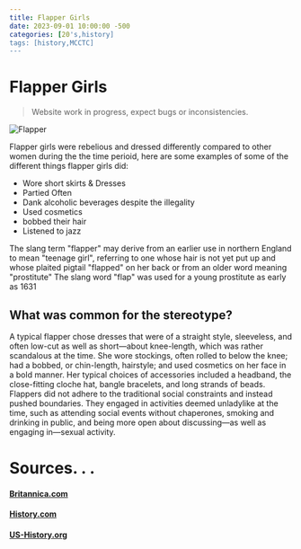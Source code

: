 ```yaml
---
title: Flapper Girls
date: 2023-09-01 10:00:00 -500
categories: [20's,history]
tags: [history,MCCTC]
---
```


# Flapper Girls
> Website work in progress, expect bugs or inconsistencies.

![Flapper](https://www.thoughtco.com/thmb/UM4iZNJmlumfKexbRowxR7rOxIM=/1500x0/filters:no_upscale():max_bytes(150000):strip_icc()/Flappers1920s-58a346bd3df78c4758d56c59.jpg)

Flapper girls were rebelious and dressed differently compared to other women during the the time perioid, here are some examples of some of the different things flapper girls did:

* Wore short skirts & Dresses
* Partied Often
* Dank alcoholic beverages despite the illegality 
* Used cosmetics
* bobbed their hair
* Listened to jazz

The slang term "flapper" may derive from an earlier use in northern England to mean "teenage girl", referring to one whose hair is not yet put up and whose plaited pigtail "flapped" on her back or from an older word meaning "prostitute" The slang word "flap" was used for a young prostitute as early as 1631

## What was common for the stereotype?

A typical flapper chose dresses that were of a straight style, sleeveless, and often low-cut as well as short—about knee-length, which was rather scandalous at the time. She wore stockings, often rolled to below the knee; had a bobbed, or chin-length, hairstyle; and used cosmetics on her face in a bold manner. Her typical choices of accessories included a headband, the close-fitting cloche hat, bangle bracelets, and long strands of beads. Flappers did not adhere to the traditional social constraints and instead pushed boundaries. They engaged in activities deemed unladylike at the time, such as attending social events without chaperones, smoking and drinking in public, and being more open about discussing—as well as engaging in—sexual activity.

# Sources. . .

#### <a href="https://www.britannica.com/topic/flapper">Britannica.com</a>
#### <a href="https://www.history.com/topics/roaring-twenties/flappers">History.com</a>
#### <a href="https://www.ushistory.org/us/46d.asp">US-History.org</a>
